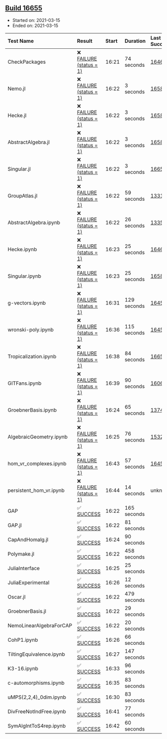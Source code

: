 ## [Build 16655](https://oscarci.mathematik.uni-kl.de/job/oscar/16655/)

* Started on: 2021-03-15
* Ended on: 2021-03-15

| Test Name    | Result | Start | Duration | Last Success | First Failure |
|:-------------|:-------|:------|:---------|:-------------|:--------------|
| CheckPackages | ❌ [FAILURE (status = 1)](https://oscarci.mathematik.uni-kl.de/job/oscar/16655/artifact/logs/build-16655/CheckPackages.log) | 16:21 | 74 seconds | [16463](https://oscarci.mathematik.uni-kl.de/job/oscar/16463/) | [16464](https://oscarci.mathematik.uni-kl.de/job/oscar/16464/) |
| Nemo.jl | ❌ [FAILURE (status = 1)](https://oscarci.mathematik.uni-kl.de/job/oscar/16655/artifact/logs/build-16655/Nemo.jl.log) | 16:22 | 3 seconds | [16588](https://oscarci.mathematik.uni-kl.de/job/oscar/16588/) | [16589](https://oscarci.mathematik.uni-kl.de/job/oscar/16589/) |
| Hecke.jl | ❌ [FAILURE (status = 1)](https://oscarci.mathematik.uni-kl.de/job/oscar/16655/artifact/logs/build-16655/Hecke.jl.log) | 16:22 | 3 seconds | [16589](https://oscarci.mathematik.uni-kl.de/job/oscar/16589/) | [16590](https://oscarci.mathematik.uni-kl.de/job/oscar/16590/) |
| AbstractAlgebra.jl | ❌ [FAILURE (status = 1)](https://oscarci.mathematik.uni-kl.de/job/oscar/16655/artifact/logs/build-16655/AbstractAlgebra.jl.log) | 16:22 | 3 seconds | [16584](https://oscarci.mathematik.uni-kl.de/job/oscar/16584/) | [16585](https://oscarci.mathematik.uni-kl.de/job/oscar/16585/) |
| Singular.jl | ❌ [FAILURE (status = 1)](https://oscarci.mathematik.uni-kl.de/job/oscar/16655/artifact/logs/build-16655/Singular.jl.log) | 16:22 | 3 seconds | [16652](https://oscarci.mathematik.uni-kl.de/job/oscar/16652/) | [16653](https://oscarci.mathematik.uni-kl.de/job/oscar/16653/) |
| GroupAtlas.jl | ❌ [FAILURE (status = 1)](https://oscarci.mathematik.uni-kl.de/job/oscar/16655/artifact/logs/build-16655/GroupAtlas.jl.log) | 16:22 | 59 seconds | [13311](https://oscarci.mathematik.uni-kl.de/job/oscar/13311/) | [13312](https://oscarci.mathematik.uni-kl.de/job/oscar/13312/) |
| AbstractAlgebra.ipynb | ❌ [FAILURE (status = 1)](https://oscarci.mathematik.uni-kl.de/job/oscar/16655/artifact/logs/build-16655/AbstractAlgebra.ipynb.log) | 16:22 | 26 seconds | [13355](https://oscarci.mathematik.uni-kl.de/job/oscar/13355/) | [13356](https://oscarci.mathematik.uni-kl.de/job/oscar/13356/) |
| Hecke.ipynb | ❌ [FAILURE (status = 1)](https://oscarci.mathematik.uni-kl.de/job/oscar/16655/artifact/logs/build-16655/Hecke.ipynb.log) | 16:23 | 25 seconds | [16463](https://oscarci.mathematik.uni-kl.de/job/oscar/16463/) | [16464](https://oscarci.mathematik.uni-kl.de/job/oscar/16464/) |
| Singular.ipynb | ❌ [FAILURE (status = 1)](https://oscarci.mathematik.uni-kl.de/job/oscar/16655/artifact/logs/build-16655/Singular.ipynb.log) | 16:23 | 25 seconds | [16588](https://oscarci.mathematik.uni-kl.de/job/oscar/16588/) | [16589](https://oscarci.mathematik.uni-kl.de/job/oscar/16589/) |
| g-vectors.ipynb | ❌ [FAILURE (status = 1)](https://oscarci.mathematik.uni-kl.de/job/oscar/16655/artifact/logs/build-16655/g-vectors.ipynb.log) | 16:31 | 129 seconds | [16458](https://oscarci.mathematik.uni-kl.de/job/oscar/16458/) | [16459](https://oscarci.mathematik.uni-kl.de/job/oscar/16459/) |
| wronski-poly.ipynb | ❌ [FAILURE (status = 1)](https://oscarci.mathematik.uni-kl.de/job/oscar/16655/artifact/logs/build-16655/wronski-poly.ipynb.log) | 16:36 | 115 seconds | [16458](https://oscarci.mathematik.uni-kl.de/job/oscar/16458/) | [16459](https://oscarci.mathematik.uni-kl.de/job/oscar/16459/) |
| Tropicalization.ipynb | ❌ [FAILURE (status = 1)](https://oscarci.mathematik.uni-kl.de/job/oscar/16655/artifact/logs/build-16655/Tropicalization.ipynb.log) | 16:38 | 84 seconds | [16654](https://oscarci.mathematik.uni-kl.de/job/oscar/16654/) | [16655](https://oscarci.mathematik.uni-kl.de/job/oscar/16655/) |
| GITFans.ipynb | ❌ [FAILURE (status = 1)](https://oscarci.mathematik.uni-kl.de/job/oscar/16655/artifact/logs/build-16655/GITFans.ipynb.log) | 16:39 | 90 seconds | [16068](https://oscarci.mathematik.uni-kl.de/job/oscar/16068/) | [16069](https://oscarci.mathematik.uni-kl.de/job/oscar/16069/) |
| GroebnerBasis.ipynb | ❌ [FAILURE (status = 1)](https://oscarci.mathematik.uni-kl.de/job/oscar/16655/artifact/logs/build-16655/GroebnerBasis.ipynb.log) | 16:24 | 65 seconds | [13748](https://oscarci.mathematik.uni-kl.de/job/oscar/13748/) | [13749](https://oscarci.mathematik.uni-kl.de/job/oscar/13749/) |
| AlgebraicGeometry.ipynb | ❌ [FAILURE (status = 1)](https://oscarci.mathematik.uni-kl.de/job/oscar/16655/artifact/logs/build-16655/AlgebraicGeometry.ipynb.log) | 16:25 | 76 seconds | [15322](https://oscarci.mathematik.uni-kl.de/job/oscar/15322/) | [15323](https://oscarci.mathematik.uni-kl.de/job/oscar/15323/) |
| hom_vr_complexes.ipynb | ❌ [FAILURE (status = 1)](https://oscarci.mathematik.uni-kl.de/job/oscar/16655/artifact/logs/build-16655/hom_vr_complexes.ipynb.log) | 16:43 | 57 seconds | [16458](https://oscarci.mathematik.uni-kl.de/job/oscar/16458/) | [16459](https://oscarci.mathematik.uni-kl.de/job/oscar/16459/) |
| persistent_hom_vr.ipynb | ❌ [FAILURE (status = 1)](https://oscarci.mathematik.uni-kl.de/job/oscar/16655/artifact/logs/build-16655/persistent_hom_vr.ipynb.log) | 16:44 | 14 seconds | unknown | unknown |
| GAP | ✅ [SUCCESS](https://oscarci.mathematik.uni-kl.de/job/oscar/16655/artifact/logs/build-16655/GAP.log) | 16:22 | 165 seconds |  |  |
| GAP.jl | ✅ [SUCCESS](https://oscarci.mathematik.uni-kl.de/job/oscar/16655/artifact/logs/build-16655/GAP.jl.log) | 16:22 | 81 seconds |  |  |
| CapAndHomalg.jl | ✅ [SUCCESS](https://oscarci.mathematik.uni-kl.de/job/oscar/16655/artifact/logs/build-16655/CapAndHomalg.jl.log) | 16:24 | 90 seconds |  |  |
| Polymake.jl | ✅ [SUCCESS](https://oscarci.mathematik.uni-kl.de/job/oscar/16655/artifact/logs/build-16655/Polymake.jl.log) | 16:22 | 458 seconds |  |  |
| JuliaInterface | ✅ [SUCCESS](https://oscarci.mathematik.uni-kl.de/job/oscar/16655/artifact/logs/build-16655/JuliaInterface.log) | 16:25 | 25 seconds |  |  |
| JuliaExperimental | ✅ [SUCCESS](https://oscarci.mathematik.uni-kl.de/job/oscar/16655/artifact/logs/build-16655/JuliaExperimental.log) | 16:26 | 12 seconds |  |  |
| Oscar.jl | ✅ [SUCCESS](https://oscarci.mathematik.uni-kl.de/job/oscar/16655/artifact/logs/build-16655/Oscar.jl.log) | 16:22 | 479 seconds |  |  |
| GroebnerBasis.jl | ✅ [SUCCESS](https://oscarci.mathematik.uni-kl.de/job/oscar/16655/artifact/logs/build-16655/GroebnerBasis.jl.log) | 16:22 | 29 seconds |  |  |
| NemoLinearAlgebraForCAP | ✅ [SUCCESS](https://oscarci.mathematik.uni-kl.de/job/oscar/16655/artifact/logs/build-16655/NemoLinearAlgebraForCAP.log) | 16:22 | 20 seconds |  |  |
| CohP1.ipynb | ✅ [SUCCESS](https://oscarci.mathematik.uni-kl.de/job/oscar/16655/artifact/logs/build-16655/CohP1.ipynb.log) | 16:26 | 66 seconds |  |  |
| TiltingEquivalence.ipynb | ✅ [SUCCESS](https://oscarci.mathematik.uni-kl.de/job/oscar/16655/artifact/logs/build-16655/TiltingEquivalence.ipynb.log) | 16:27 | 147 seconds |  |  |
| K3-16.ipynb | ✅ [SUCCESS](https://oscarci.mathematik.uni-kl.de/job/oscar/16655/artifact/logs/build-16655/K3-16.ipynb.log) | 16:33 | 96 seconds |  |  |
| c-automorphisms.ipynb | ✅ [SUCCESS](https://oscarci.mathematik.uni-kl.de/job/oscar/16655/artifact/logs/build-16655/c-automorphisms.ipynb.log) | 16:35 | 83 seconds |  |  |
| uMPS(2,2,4)_0dim.ipynb | ✅ [SUCCESS](https://oscarci.mathematik.uni-kl.de/job/oscar/16655/artifact/logs/build-16655/uMPS-2-2-4-_0dim.ipynb.log) | 16:30 | 83 seconds |  |  |
| DivFreeNotIndFree.ipynb | ✅ [SUCCESS](https://oscarci.mathematik.uni-kl.de/job/oscar/16655/artifact/logs/build-16655/DivFreeNotIndFree.ipynb.log) | 16:41 | 77 seconds |  |  |
| SymAlgIntToS4rep.ipynb | ✅ [SUCCESS](https://oscarci.mathematik.uni-kl.de/job/oscar/16655/artifact/logs/build-16655/SymAlgIntToS4rep.ipynb.log) | 16:42 | 60 seconds |  |  |
